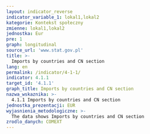 ```yaml
---
layout: indicator_reverse
indicator_variable_1: lokal1,lokal2
kategorie: Kontekst społeczny
zmienne: lokal1,lokal2
jednostka: Eur
pre: 1
graph: longitudinal
source_url: 'www.stat.gov.pl'
title: >-
  Imports by countries and CN section
lang: en
permalink: /indicator/4-1-1/
indicator: 4.1.1
target_id: '4.1.1'
graph_title: Imports by countries and CN section
nazwa_wskaznika: >-
  4.1.1 Imports by countries and CN section
jednostka_prezentacji: EUR
wyjasnienia_metodologiczne: >-
  The data shows Imports by countries and CN section
zrodlo_danych: COMEXT
---
```

